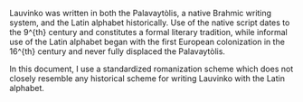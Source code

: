 Lauvinko was written in both the Palavaytòlis, 
a native Brahmic writing system, and
the Latin alphabet historically. Use of the native script dates to
the 9^{th} century and constitutes a formal literary tradition, while
informal use of the Latin alphabet began with the first European colonization
in the 16^{th} century and never fully displaced the Palavaytòlis.

In this document, I use a standardized romanization scheme which does
not closely resemble any historical scheme for writing Lauvinko with
the Latin alphabet.
